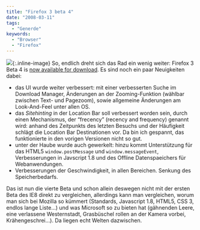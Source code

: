 ```yaml
---
title: "Firefox 3 beta 4"
date: "2008-03-11"
tags:
  - "Generde"
keywords:
  - "Browser"
  - "Firefox"
---
```


![](/img/codecandies/ZZ0AF090ED.jpg){:.inline-image} So, endlich dreht sich das Rad ein wenig weiter: Firefox 3 Beta 4 is [now available for download](http://www.mozilla.com/firefox/all-beta.html). Es sind noch ein paar Neuigkeiten dabei:

- das UI wurde weiter verbessert: mit einer verbesserten Suche im Download Manager, Änderungen an der Zooming-Funktion (wählbar zwischen Text- und Pagezoom), sowie allgemeine Änderungen am Look-And-Feel unter allen OS.
- das _Sitehinting_ in der Location Bar soll verbessert worden sein, durch einen Mechanismus, der “frecency” (recency and frequency) genannt wird: anhand des Zeitpunkts des letzten Besuchs und der Häufigkeit schlägt die Location Bar Destinationen vor. Da bin ich gespannt, das funktionierte in den vorigen Versionen nicht so gut.
- unter der Haube wurde auch gewerkelt: hinzu kommt Unterstützung für das HTML5 `window.postMessage` und `window.messageEvent`, Verbesserungen in Javscript 1.8 und des Offline Datenspaeichers für Webanwendungen.
- Verbesserungen der Geschwindigkeit, in allen Bereichen. Senkung des Speicherbedarfs.

Das ist nun die vierte Beta und schon allein deswegen nicht mit der ersten Beta des IE8 direkt zu vergleichen, allerdings kann man vergleichen, worum man sich bei Mozilla so kümmert (Standards, Javascript 1.8, HTML5, CSS 3, endlos lange Liste…) und was Microsoft so zu bieten hat (gähnenden Leere, eine verlassene Westernstadt, Grasbüschel rollen an der Kamera vorbei, Krähengeschrei…). Da liegen echt Welten dazwischen.
